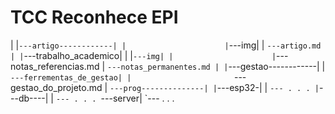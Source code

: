 # TCC Reconhece EPI
|
|`---artigo------------|
|                      |`---img|
|                       `---artigo.md
|
|`---trabalho_academico|
|                      |`---img|
|                      |`---notas_referencias.md
|                       `---notas_permanentes.md
|
|`---gestao------------|
|                       `---ferrementas_de_gestao|
|                       `---gestao_do_projeto.md
|
 `---prog--------------|
                       |`---esp32-|
                       |           `--- . . .
                       |`---db----|
                       |           `--- . . .
                        `---server|
                                   `--- . . .
 
